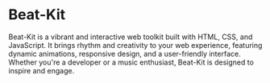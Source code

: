 # Beat-Kit
Beat-Kit is a vibrant and interactive web toolkit built with HTML, CSS, and JavaScript. It brings rhythm and creativity to your web experience, featuring dynamic animations, responsive design, and a user-friendly interface. Whether you're a developer or a music enthusiast, Beat-Kit is designed to inspire and engage.
